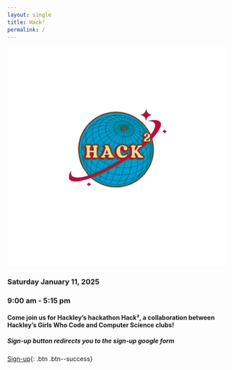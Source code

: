 ```yaml
---
layout: single
title: Hack²
permalink: /
---
```

![my_img](/assets/images/hack2_logo.png "Hack² Logo")
### Saturday January 11, 2025

### 9:00 am - 5:15 pm

#### Come join us for Hackley’s hackathon Hack², a collaboration between Hackley’s Girls Who Code and Computer Science clubs!

##### Sign-up button redirects you to the sign-up google form

[Sign-up](https://docs.google.com/forms/d/e/1FAIpQLSdyg5DSsI3jRFtsKTOrf9oOeZiQgirR172YxGWbL9tA4MWcDQ/viewform?usp=sf_link){: .btn .btn--success}